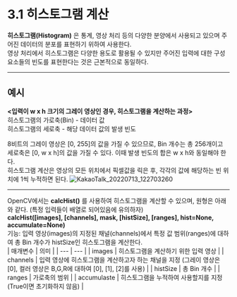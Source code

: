 # 3.1 히스토그램 계산
**히스토그램(Histogram)** 은 통계, 영상 처리 등의 다양한 분양에서 사용되고 있으며 주어진 데이터의 분포를 표현하기 위하여 사용한다.        
영상 처리에서 히스토그램은 다양한 용도로 활용될 수 있지만 주어진 입력에 대한 구성 요소들의 빈도를 표현한다는 것은 근본적으로 동일하다.              
***
## 예시
**<입력이 w x h 크기의 그레이 영상인 경우, 히스토그램을 계산하는 과정>**            
히스토그램의 가로축(Bin) - 데이터 값               
히스토그램의 세로축 - 해당 데이터 값의 발생 빈도          

8비트의 그레이 영상은 [0, 255]의 값을 가질 수 있으므로, Bin 개수는 총 256개이고 세로축은 [0, w x h]의 값을 가질 수 있다. 이때 발생 빈도의 합은 w x h와 동일해야 한다.       
히스토그램 계산은 영상의 모든 위치에서 픽셀값을 릭은 후, 각각의 값에 해당하는 빈 위치에 1씩 누적하면 된다.
![KakaoTalk_20220713_122703260](https://user-images.githubusercontent.com/81175672/178644391-2153fc19-0ca3-47cd-90a8-afd3c2770565.jpg)               
 ***
 OpenCV에서는 **calcHist()** 를 사용하여 히스토그램을 계산할 수 있으며, 원형은 아래와 같다. (특정 입력들이 배열로 되어있음에 유의하자)                 
 **calcHist([images], [channels], mask, [histSize], [ranges], hist=None, accumulate=None)**            
 기능: 입력 영상(images)의 지정된 채널(channels)에서 특정 값 범위(ranges)에 대하여 총 Bin 개수가 histSize인 히스토그램을 계산한다.         
| 매개변수 | 의미 |
| --- | --- |
| images | 히스토그램을 계산하기 위한 입력 영상 |
| channels | 입력 영상에 히스토그램을 계산하고자 하는 채널을 지정 (그레이 영상은 [0], 컬러 영상은 B,G,R에 대하여 [0], [1], [2]를 사용) |
| histSize | 총 Bin 개수 |
| ranges | 가로축의 범위 |
| accumulaste | 히스토그램을 누적하여 사용할지를 지정(True이면 초기화하지 않음) |

```py
```
